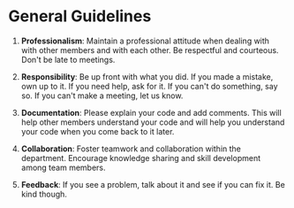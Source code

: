 # General Guidelines
1. **Professionalism**: Maintain a professional attitude when dealing with with other members and with each other. Be respectful and courteous. Don't be late to meetings.

2. **Responsibility**: Be up front with what you did. If you made a mistake, own up to it. If you need help, ask for it. If you can't do something, say so. If you can't make a meeting, let us know.

4. **Documentation**: Please explain your code and add comments. This will help other members understand your code and will help you understand your code when you come back to it later.

5. **Collaboration**: Foster teamwork and collaboration within the department. Encourage knowledge sharing and skill development among team members.

6. **Feedback**: If you see a problem, talk about it and see if you can fix it. Be kind though.




